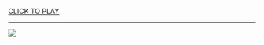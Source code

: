 
<a href="https://premium76.site?title=codes_for_lodge_on_cool_math_games&ref=12M">CLICK TO PLAY</a></h3>
<hr>

<a href="https://premium76.site?title=codes_for_lodge_on_cool_math_games&ref=12M"><img src="https://clearcache.store/games.png"></a>


